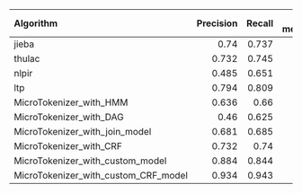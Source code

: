 | Algorithm                            |   Precision |   Recall |   F1-measure |
|:-------------------------------------|------------:|---------:|-------------:|
| jieba                                |       0.74  |    0.737 |        0.738 |
| thulac                               |       0.732 |    0.745 |        0.738 |
| nlpir                                |       0.485 |    0.651 |        0.556 |
| ltp                                  |       0.794 |    0.809 |        0.801 |
| MicroTokenizer_with_HMM              |       0.636 |    0.66  |        0.648 |
| MicroTokenizer_with_DAG              |       0.46  |    0.625 |        0.53  |
| MicroTokenizer_with_join_model       |       0.681 |    0.685 |        0.683 |
| MicroTokenizer_with_CRF              |       0.732 |    0.74  |        0.736 |
| MicroTokenizer_with_custom_model     |       0.884 |    0.844 |        0.864 |
| MicroTokenizer_with_custom_CRF_model |       0.934 |    0.943 |        0.938 |